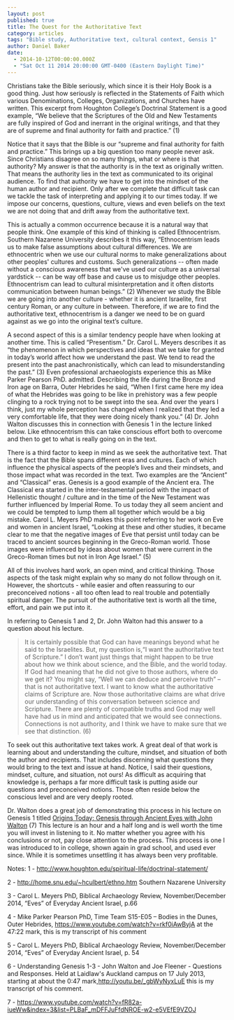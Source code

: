 ```yaml
---
layout: post
published: true
title: The Quest for the Authoritative Text
category: articles
tags: "Bible study, Authoritative text, cultural context, Gensis 1"
author: Daniel Baker
date: 
  - 2014-10-12T00:00:00.000Z
  - "Sat Oct 11 2014 20:00:00 GMT-0400 (Eastern Daylight Time)"
---
```


Christians take the Bible seriously, which since it is their Holy Book is a good thing. Just how seriously is reflected in the Statements of Faith which various Denominations, Colleges, Organizations, and Churches have written. This excerpt from Houghton College’s Doctrinal Statement is a good example, “We believe that the Scriptures of the Old and New Testaments are fully inspired of God and inerrant in the original writings, and that they are of supreme and final authority for faith and practice.” (1) 

Notice that it says that the Bible is our “supreme and final authority for faith and practice.” This brings up a big question too many people never ask. Since Christians disagree on so many things, what or where is that authority? My answer is that the authority is in the text as originally written. That means the authority lies in the text as communicated to its original audience. To find that authority we have to get into the mindset of the human author and recipient. Only after we complete that difficult task can we tackle the task of interpreting and applying it to our times today. If we impose our concerns, questions, culture, views and even beliefs on the text we are not doing that and drift away from the authoritative text.

This is actually a common occurrence because it is a natural way that people think. One example of this kind of thinking is called Ethnocentrism. Southern Nazarene University describes it this way, “Ethnocentrism leads us to make false assumptions about cultural differences. We are ethnocentric when we use our cultural norms to make generalizations about other peoples' cultures and customs. Such generalizations -- often made without a conscious awareness that we've used our culture as a universal yardstick -- can be way off base and cause us to misjudge other peoples. Ethnocentrism can lead to cultural misinterpretation and it often distorts communication between human beings.” (2) Whenever we study the Bible we are going into another culture - whether it is ancient Israelite, first century Roman, or any culture in between. Therefore, if we are to find the authoritative text, ethnocentrism is a danger we need to be on guard against as we go into the original text’s culture.

A second aspect of this is a similar tendency people have when looking at another time. This is called “Presentism.” Dr. Carol L. Meyers describes it as “the phenomenon in which perspectives and ideas that we take for granted in today’s world affect how we understand the past. We tend to read the present into the past anachronistically, which can lead to misunderstanding the past.” (3) Even professional archaeologists experience this as Mike Parker Pearson PhD. admitted. Describing the life during the Bronze and Iron age on Barra, Outer Hebrides he said, “When I first came here my idea of what the Hebrides was going to be like in prehistory was a few people clinging to a rock trying not to be swept into the sea. And over the years I think, just my whole perception has changed when I realized that they led a very comfortable life, that they were doing nicely thank you.” (4) Dr. John Walton discusses this in connection with Genesis 1 in the lecture linked below. Like ethnocentrism this can take conscious effort both to overcome and then to get to what is really going on in the text.

There is a third factor to keep in mind as we seek the authoritative text. That is the fact that the Bible spans different eras and cultures. Each of which influence the physical aspects of the people’s lives and their mindsets, and those impact what was recorded in the text. Two examples are the “Ancient” and “Classical” eras. Genesis is a good example of the Ancient era. The Classical era started in the inter-testamental period with the impact of Hellenistic thought / culture and in the time of the New Testament was further influenced by Imperial Rome. To us today they all seem ancient and we could be tempted to lump them all together which would be a big mistake. Carol L. Meyers PhD makes this point referring to her work on Eve and women in ancient Israel, “Looking at these and other studies, it became clear to me that the negative images of Eve that persist until today can be traced to ancient sources beginning in the Greco-Roman world. Those images were influenced by ideas about women that were current in the Greco-Roman times but not in Iron Age Israel.” (5) 

All of this involves hard work, an open mind, and critical thinking. Those aspects of the task might explain why so many do not follow through on it. However, the shortcuts - while easier and often reassuring to our preconceived notions - all too often lead to real trouble and potentially spiritual danger. The pursuit of the authoritative text is worth all the time, effort, and pain we put into it. 

In referring to Genesis 1 and 2, Dr. John Walton had this answer to a question about his lecture. 

> It is certainly possible that God can have meanings beyond what he said to the Israelites. But, my question is,“I want the authoritative text of Scripture.” I don’t want just things that might happen to be true about how we think about science, and the Bible, and the world today. If God had meaning that he did not give to those authors, where do we get it? You might say, “Well we can deduce and perceive truth” – that is not authoritative text. I want to know what the authoritative claims of Scripture are. Now those authoritative claims are what drive our understanding of this conversation between science and Scripture. There are plenty of compatible truths and God may well have had us in mind and anticipated that we would see connections. Connections is not authority, and I think we have to make sure that we see that distinction. (6)

To seek out this authoritative text takes work. A great deal of that work is learning about and understanding the culture, mindset, and situation of both the author and recipients. That includes discerning what questions they would bring to the text and issue at hand. Notice, I said their questions, mindset, culture, and situation, not ours! As difficult as acquiring that knowledge is, perhaps a far more difficult task is putting aside our questions and preconceived notions. Those often reside below the conscious level and are very deeply rooted. 

Dr. Walton does a great job of demonstrating this process in his lecture on Genesis 1 titled [Origins Today: Genesis through Ancient Eyes with John Walton](https://www.youtube.com/watch?v=fR82a-iueWw&index=3&list=PLBaF_mDFFJuFfdNROE-w2-e5VEfE9VZOJ) (7) This lecture is an hour and a half long and is well worth the time you will invest in listening to it. No matter whether you agree with his conclusions or not, pay close attention to the process. This process is one I was introduced to in college, shown again in grad school, and used ever since. While it is sometimes unsettling it has always been very profitable.





Notes:
1 - http://www.houghton.edu/spiritual-life/doctrinal-statement/ 

2 - http://home.snu.edu/~hculbert/ethno.htm Southern Nazarene University

3 - Carol L. Meyers PhD, Biblical Archaeology Review, November/December 2014, “Eves” of Everyday Ancient Israel, p.66

4 - Mike Parker Pearson PhD, Time Team S15-E05 – Bodies in the Dunes, Outer Hebrides, https://www.youtube.com/watch?v=rkf0iAwByjA at the 47:22 mark, this is my transcript of his comment

5 - Carol L. Meyers PhD, Biblical Archaeology Review, November/December 2014, “Eves” of Everyday Ancient Israel, p. 54 

6 - Understanding Genesis 1-3 - John Walton and Joe Fleener - Questions and Responses. Held at Laidlaw's Auckland campus on 17 July 2013, starting at about the 0:47 mark,http://youtu.be/_gbWyNyxLuE  this is my transcript of his comment. 

7 - https://www.youtube.com/watch?v=fR82a-iueWw&index=3&list=PLBaF_mDFFJuFfdNROE-w2-e5VEfE9VZOJ
